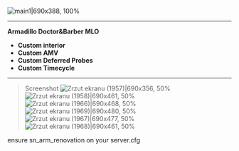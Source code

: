 

![main1|690x388, 100%](upload://zT83QXMnTVGnL4PF8tbE0RXctDD.jpeg)

----
**Armadillo Doctor&Barber MLO**
* **Custom interior**
* **Custom AMV**
* **Custom Deferred Probes**
* **Custom Timecycle**
----

>Screenshot
![Zrzut ekranu (1957)|690x356, 50%](upload://a3RUg5QFCSxXrpZf4lk6o7mAldd.jpeg)
![Zrzut ekranu (1958)|690x461, 50%](upload://2KknVqFY1oS89hlyRetcs5pqNea.jpeg)
![Zrzut ekranu (1966)|690x468, 50%](upload://peoaycZLVg5hMfbVNyM2n6SbmMC.jpeg)
![Zrzut ekranu (1969)|690x480, 50%](upload://mAOZX3XJA0Qyh8P663w9N80dcXI.jpeg)
![Zrzut ekranu (1967)|690x477, 50%](upload://6XSOtIRe6Cy2uHUUOEtjuVPIMOl.jpeg)
![Zrzut ekranu (1968)|690x461, 50%](upload://aQMWHxURypUNuxBFesSpuwSdcxx.jpeg)


ensure sn_arm_renovation on your server.cfg





